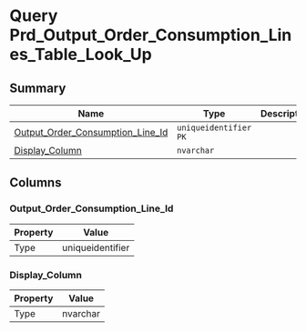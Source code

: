 # Query Prd_Output_Order_Consumption_Lines_Table_Look_Up


## Summary

| Name | Type | Description |
| - | - | --- |
|[Output_Order_Consumption_Line_Id](#output_order_consumption_line_id)|`uniqueidentifier` `PK`||
|[Display_Column](#display_column)|`nvarchar` ||

## Columns

### Output_Order_Consumption_Line_Id

| Property | Value |
| - | - |
|Type|uniqueidentifier|

### Display_Column

| Property | Value |
| - | - |
|Type|nvarchar|


